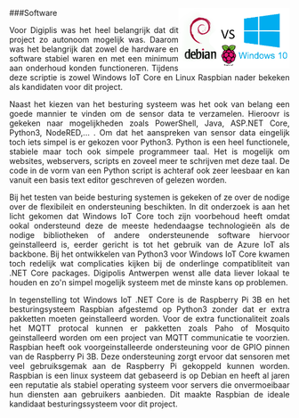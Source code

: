 ###Software
<img src="images/rvw.png" alt="NSX Normalized Systems logo" width="200" height="" align="right">
<p style="text-align: justify;">Voor Digiplis was het heel belangrijk dat dit project zo autonoom mogelijk was. Daarom was het belangrijk dat zowel de hardware en software stabiel waren en met een minimum aan onderhoud konden functioneren. Tijdens deze scriptie is zowel Windows IoT Core en Linux Raspbian nader bekeken als kandidaten voor dit project.</p>

<p style="text-align: justify;">Naast het kiezen van het besturing systeem was het ook van belang een goede mannier te vinden om de sensor data te verzamelen. Hieroovr is gekeken naar mogelijkheden zoals PowerShell, Java, ASP.NET Core, Python3, NodeRED,... . Om dat het aanspreken van sensor data eingelijk toch iets simpel is er gekozen voor Python3. Python is een heel functionele, stabiele maar toch ook simpele programmeer taal. Het is mogelijk om websites, webservers, scripts en zoveel meer te schrijven met deze taal. De code in de vorm van een Python script is achteraf ook zeer leesbaar en kan vanuit een basis text editor geschreven of gelezen worden.</p>

<p style="text-align: justify;">Bij het testen van beide besturing systemen is gekeken of ze over de nodige over de flexibileit en ondersteuning beschikten. In dit onderzoek is aan het licht gekomen dat Windows IoT Core toch zijn voorbehoud heeft omdat ookal ondersteund deze de meeste hedendaagse technologieën als de nodige bibliotheken of andere ondersteunende software hiervoor geinstalleerd is, eerder gericht is tot het gebruik van de Azure IoT als backbone. Bij het ontwikkelen van Python3 voor Windows IoT Core kwamen toch redelijk wat complicaties kijken bij de onderlinge compatibliteit van .NET Core packages. Digipolis Antwerpen wenst alle data liever lokaal te houden en zo'n simpel mogelijk systeem met de minste kans op problemen.</p>
<p style="text-align: justify;">In tegenstelling tot Windows IoT .NET Core is de Raspberry Pi 3B en het besturingsysteem Raspbian afgestemd op Python3 zonder dat er extra pakketten moeten geinstalleerd worden. Voor de extra functionaliteit zoals het MQTT protocal kunnen er pakketten zoals Paho of Mosquito geinstalleerd worden om een project van MQTT communicatie te voorzien. Raspbian heeft ook voorgeinstalleerde ondersteuning voor de GPIO pinnen van de Raspberry Pi 3B. Deze ondersteuning zorgt ervoor dat sensoren met veel gebruiksgemak aan de Raspberry Pi gekoppeld kunnen worden. Raspbian is een linux systeem dat gebaseerd is op Debian en heeft al jaren een reputatie als stabiel operating systeem voor servers die onvermoeibaar hun diensten aan gebruikers aanbieden. Dit maakte Raspbian de ideale kandidaat besturingssysteem voor dit project.</p>
